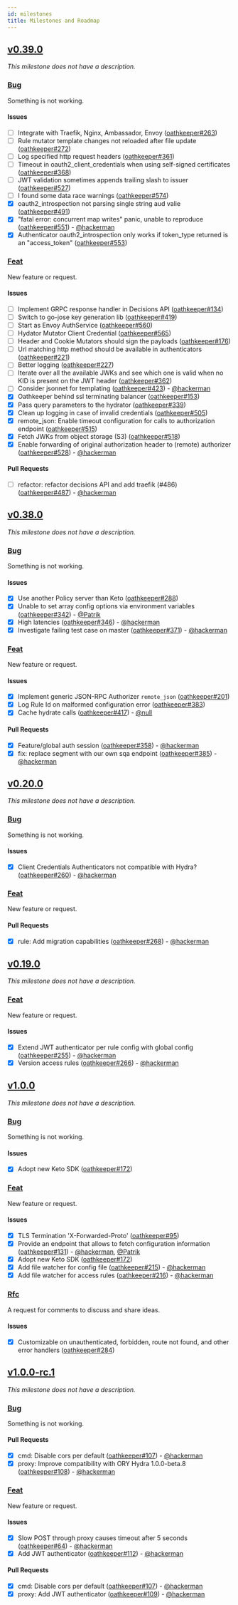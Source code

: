 ```yaml
---
id: milestones
title: Milestones and Roadmap
---
```


## [v0.39.0](https://github.com/ory/oathkeeper/milestone/7)

_This milestone does not have a description._

### [Bug](https://github.com/ory/oathkeeper/labels/bug)

Something is not working.

#### Issues

- [ ] Integrate with Traefik, Nginx, Ambassador, Envoy
      ([oathkeeper#263](https://github.com/ory/oathkeeper/issues/263))
- [ ] Rule mutator template changes not reloaded after file update
      ([oathkeeper#272](https://github.com/ory/oathkeeper/issues/272))
- [ ] Log specified http request headers
      ([oathkeeper#361](https://github.com/ory/oathkeeper/issues/361))
- [ ] Timeout in oauth2_client_credentials when using self-signed certificates
      ([oathkeeper#368](https://github.com/ory/oathkeeper/issues/368))
- [ ] JWT validation sometimes appends trailing slash to issuer
      ([oathkeeper#527](https://github.com/ory/oathkeeper/issues/527))
- [ ] I found some data race warnings
      ([oathkeeper#574](https://github.com/ory/oathkeeper/issues/574))
- [x] oauth2_introspection not parsing single string aud valie
      ([oathkeeper#491](https://github.com/ory/oathkeeper/issues/491))
- [x] "fatal error: concurrent map writes" panic, unable to reproduce
      ([oathkeeper#551](https://github.com/ory/oathkeeper/issues/551)) -
      [@hackerman](https://github.com/aeneasr)
- [x] Authenticator oauth2_introspection only works if token_type returned is an
      "access_token"
      ([oathkeeper#553](https://github.com/ory/oathkeeper/issues/553))

### [Feat](https://github.com/ory/oathkeeper/labels/feat)

New feature or request.

#### Issues

- [ ] Implement GRPC response handler in Decisions API
      ([oathkeeper#134](https://github.com/ory/oathkeeper/issues/134))
- [ ] Switch to go-jose key generation lib
      ([oathkeeper#419](https://github.com/ory/oathkeeper/issues/419))
- [ ] Start as Envoy AuthService
      ([oathkeeper#560](https://github.com/ory/oathkeeper/issues/560))
- [ ] Hydator Mutator Client Credential
      ([oathkeeper#565](https://github.com/ory/oathkeeper/issues/565))
- [ ] Header and Cookie Mutators should sign the payloads
      ([oathkeeper#176](https://github.com/ory/oathkeeper/issues/176))
- [ ] Url matching http method should be available in authenticators
      ([oathkeeper#221](https://github.com/ory/oathkeeper/issues/221))
- [ ] Better logging
      ([oathkeeper#227](https://github.com/ory/oathkeeper/issues/227))
- [ ] Iterate over all the available JWKs and see which one is valid when no KID
      is present on the JWT header
      ([oathkeeper#362](https://github.com/ory/oathkeeper/issues/362))
- [ ] Consider jsonnet for templating
      ([oathkeeper#423](https://github.com/ory/oathkeeper/issues/423)) -
      [@hackerman](https://github.com/aeneasr)
- [x] Oathkeeper behind ssl terminating balancer
      ([oathkeeper#153](https://github.com/ory/oathkeeper/issues/153))
- [x] Pass query parameters to the hydrator
      ([oathkeeper#339](https://github.com/ory/oathkeeper/issues/339))
- [x] Clean up logging in case of invalid credentials
      ([oathkeeper#505](https://github.com/ory/oathkeeper/issues/505))
- [x] remote_json: Enable timeout configuration for calls to authorization
      endpoint ([oathkeeper#515](https://github.com/ory/oathkeeper/issues/515))
- [x] Fetch JWKs from object storage (S3)
      ([oathkeeper#518](https://github.com/ory/oathkeeper/issues/518))
- [x] Enable forwarding of original authorization header to (remote) authorizer
      ([oathkeeper#528](https://github.com/ory/oathkeeper/issues/528)) -
      [@hackerman](https://github.com/aeneasr)

#### Pull Requests

- [ ] refactor: refactor decisions API and add traefik (#486)
      ([oathkeeper#487](https://github.com/ory/oathkeeper/pull/487)) -
      [@hackerman](https://github.com/aeneasr)

## [v0.38.0](https://github.com/ory/oathkeeper/milestone/6)

_This milestone does not have a description._

### [Bug](https://github.com/ory/oathkeeper/labels/bug)

Something is not working.

#### Issues

- [x] Use another Policy server than Keto
      ([oathkeeper#288](https://github.com/ory/oathkeeper/issues/288))
- [x] Unable to set array config options via environment variables
      ([oathkeeper#342](https://github.com/ory/oathkeeper/issues/342)) -
      [@Patrik](https://github.com/zepatrik)
- [x] High latencies
      ([oathkeeper#346](https://github.com/ory/oathkeeper/issues/346)) -
      [@hackerman](https://github.com/aeneasr)
- [x] Investigate failing test case on master
      ([oathkeeper#371](https://github.com/ory/oathkeeper/issues/371)) -
      [@hackerman](https://github.com/aeneasr)

### [Feat](https://github.com/ory/oathkeeper/labels/feat)

New feature or request.

#### Issues

- [x] Implement generic JSON-RPC Authorizer `remote_json`
      ([oathkeeper#201](https://github.com/ory/oathkeeper/issues/201))
- [x] Log Rule Id on malformed configuration error
      ([oathkeeper#383](https://github.com/ory/oathkeeper/issues/383))
- [x] Cache hydrate calls
      ([oathkeeper#417](https://github.com/ory/oathkeeper/issues/417)) -
      [@null](https://github.com/pike1212)

#### Pull Requests

- [x] Feature/global auth session
      ([oathkeeper#358](https://github.com/ory/oathkeeper/pull/358)) -
      [@hackerman](https://github.com/aeneasr)
- [x] fix: replace segment with our own sqa endpoint
      ([oathkeeper#385](https://github.com/ory/oathkeeper/pull/385)) -
      [@hackerman](https://github.com/aeneasr)

## [v0.20.0](https://github.com/ory/oathkeeper/milestone/5)

_This milestone does not have a description._

### [Bug](https://github.com/ory/oathkeeper/labels/bug)

Something is not working.

#### Issues

- [x] Client Credentials Authenticators not compatible with Hydra?
      ([oathkeeper#260](https://github.com/ory/oathkeeper/issues/260)) -
      [@hackerman](https://github.com/aeneasr)

### [Feat](https://github.com/ory/oathkeeper/labels/feat)

New feature or request.

#### Pull Requests

- [x] rule: Add migration capabilities
      ([oathkeeper#268](https://github.com/ory/oathkeeper/pull/268)) -
      [@hackerman](https://github.com/aeneasr)

## [v0.19.0](https://github.com/ory/oathkeeper/milestone/4)

_This milestone does not have a description._

### [Feat](https://github.com/ory/oathkeeper/labels/feat)

New feature or request.

#### Issues

- [x] Extend JWT authenticator per rule config with global config
      ([oathkeeper#255](https://github.com/ory/oathkeeper/issues/255)) -
      [@hackerman](https://github.com/aeneasr)
- [x] Version access rules
      ([oathkeeper#266](https://github.com/ory/oathkeeper/issues/266)) -
      [@hackerman](https://github.com/aeneasr)

## [v1.0.0](https://github.com/ory/oathkeeper/milestone/2)

_This milestone does not have a description._

### [Bug](https://github.com/ory/oathkeeper/labels/bug)

Something is not working.

#### Issues

- [x] Adopt new Keto SDK
      ([oathkeeper#172](https://github.com/ory/oathkeeper/issues/172))

### [Feat](https://github.com/ory/oathkeeper/labels/feat)

New feature or request.

#### Issues

- [x] TLS Termination 'X-Forwarded-Proto'
      ([oathkeeper#95](https://github.com/ory/oathkeeper/issues/95))
- [x] Provide an endpoint that allows to fetch configuration information
      ([oathkeeper#131](https://github.com/ory/oathkeeper/issues/131)) -
      [@hackerman](https://github.com/aeneasr),
      [@Patrik](https://github.com/zepatrik)
- [x] Adopt new Keto SDK
      ([oathkeeper#172](https://github.com/ory/oathkeeper/issues/172))
- [x] Add file watcher for config file
      ([oathkeeper#215](https://github.com/ory/oathkeeper/issues/215)) -
      [@hackerman](https://github.com/aeneasr)
- [x] Add file watcher for access rules
      ([oathkeeper#216](https://github.com/ory/oathkeeper/issues/216)) -
      [@hackerman](https://github.com/aeneasr)

### [Rfc](https://github.com/ory/oathkeeper/labels/rfc)

A request for comments to discuss and share ideas.

#### Issues

- [x] Customizable on unauthenticated, forbidden, route not found, and other
      error handlers
      ([oathkeeper#284](https://github.com/ory/oathkeeper/issues/284))

## [v1.0.0-rc.1](https://github.com/ory/oathkeeper/milestone/1)

_This milestone does not have a description._

### [Bug](https://github.com/ory/oathkeeper/labels/bug)

Something is not working.

#### Pull Requests

- [x] cmd: Disable cors per default
      ([oathkeeper#107](https://github.com/ory/oathkeeper/pull/107)) -
      [@hackerman](https://github.com/aeneasr)
- [x] proxy: Improve compatibility with ORY Hydra 1.0.0-beta.8
      ([oathkeeper#108](https://github.com/ory/oathkeeper/pull/108)) -
      [@hackerman](https://github.com/aeneasr)

### [Feat](https://github.com/ory/oathkeeper/labels/feat)

New feature or request.

#### Issues

- [x] Slow POST through proxy causes timeout after 5 seconds
      ([oathkeeper#64](https://github.com/ory/oathkeeper/issues/64)) -
      [@hackerman](https://github.com/aeneasr)
- [x] Add JWT authenticator
      ([oathkeeper#112](https://github.com/ory/oathkeeper/issues/112)) -
      [@hackerman](https://github.com/aeneasr)

#### Pull Requests

- [x] cmd: Disable cors per default
      ([oathkeeper#107](https://github.com/ory/oathkeeper/pull/107)) -
      [@hackerman](https://github.com/aeneasr)
- [x] proxy: Add JWT authenticator
      ([oathkeeper#109](https://github.com/ory/oathkeeper/pull/109)) -
      [@hackerman](https://github.com/aeneasr)
